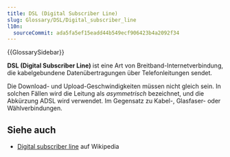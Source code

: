 ```yaml
---
title: DSL (Digital Subscriber Line)
slug: Glossary/DSL/Digital_subscriber_line
l10n:
  sourceCommit: ada5fa5ef15eadd44b549ecf906423b4a2092f34
---
```


{{GlossarySidebar}}

**DSL (Digital Subscriber Line)** ist eine Art von Breitband-Internetverbindung, die kabelgebundene Datenübertragungen über Telefonleitungen sendet.

Die Download- und Upload-Geschwindigkeiten müssen nicht gleich sein. In solchen Fällen wird die Leitung als _asymmetrisch_ bezeichnet, und die Abkürzung ADSL wird verwendet. Im Gegensatz zu Kabel-, Glasfaser- oder Wählverbindungen.

## Siehe auch

- [Digital subscriber line](https://en.wikipedia.org/wiki/Digital_subscriber_line) auf Wikipedia
